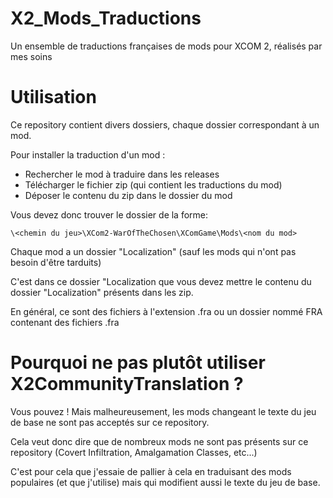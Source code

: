 # X2_Mods_Traductions
Un ensemble de traductions françaises de mods pour XCOM 2, réalisés par mes soins

# Utilisation
Ce repository contient divers dossiers, chaque dossier correspondant à un mod.

Pour installer la traduction d'un mod : 
- Rechercher le mod à traduire dans les releases
- Télécharger le fichier zip (qui contient les traductions du mod)
- Déposer le contenu du zip dans le dossier du mod

Vous devez donc trouver le dossier de la forme:

`\<chemin du jeu>\XCom2-WarOfTheChosen\XComGame\Mods\<nom du mod>`

Chaque mod a un dossier "Localization" (sauf les mods qui n'ont pas besoin d'être tarduits)

C'est dans ce dossier "Localization que vous devez mettre le contenu du dossier "Localization" présents dans les zip.

En général, ce sont des fichiers à l'extension .fra ou un dossier nommé FRA contenant des fichiers .fra

# Pourquoi ne pas plutôt utiliser X2CommunityTranslation ?
Vous pouvez ! Mais malheureusement, les mods changeant le texte du jeu de base ne sont pas acceptés sur ce repository.

Cela veut donc dire que de nombreux mods ne sont pas présents sur ce repository (Covert Infiltration, Amalgamation Classes, etc...)

C'est pour cela que j'essaie de pallier à cela en traduisant des mods populaires (et que j'utilise) mais qui modifient aussi le texte du jeu de base.
